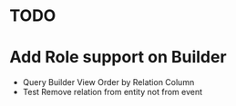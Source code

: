TODO
============
# Add Role support on Builder
- Query Builder View Order by Relation Column
- Test Remove relation from entity not from event
